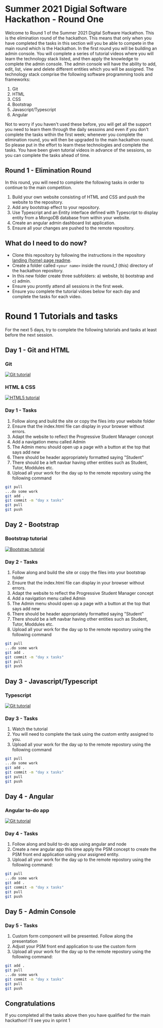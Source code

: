 # Summer 2021 Digial Software Hackathon - Round One
Welcome to Round 1 of the Summer 2021 Digital Software Hackathon.  This is the elimination round of the hackathon.  This means that only when you have completed the tasks in this section will you be able to compete in the main round which is the Hackathon.  In the first round you will be building an admin console. You will complete a series of tutorial videos where you will learn the technology stack listed, and then apply the knowledge to complete the admin console.  The admin console will have the ability to add, edit, list, view and delete different entities which you will be assigned.  The technology stack comprise the following software programming tools and frameworks:
1. Git
2. HTML
3. CSS
4. Bootstrap
5. Javascript/Typescript
6. Angular

Not to worry if you haven't used these before, you will get all the support you need to learn them through the daily sessoins and even if you don't complete the tasks within the first week; whenever you complete the elimination round, you will then be upgraded to the main hackathon round.  So please put in the effort to learn these technologies and complete the tasks.  You have been given tutorial videos in advance of the sessions, so you can complete the tasks ahead of time.

## Round 1 - Elimination Round

In this round, you will need to complete the following tasks in order to continue to the main competition.
1. Build your own website consisting of HTML and CSS and push the website to the repository.
1. Add any bootstrap effect to your repository.
1. Use Typescript and an Entity interface defined with Typescript to display entity from a MongoDB database from within your website.
1. Create an angular admin dashboard list application.
1. Ensure all your changes are pushed to the remote repository.

## What do I need to do now? 
- Clone this repository by following the instructions in the repository [landing (home) page readme](https://github.com/JohnAPedagogy/ProgressiveStudentHackathon#setup-git-and-download-this-repository).
- Create a folder called `<your name>` inside the round_1 (this) directory of the hackathon repository.  
- In this new folder create three subfolders:  a) website, b) bootstrap and c) admin.
- Ensure you promtly attend all sessions in the first week.
- Ensure you complete the tutorial vidoes below for each day and complete the tasks for each video.

# Round 1 Tutorials and tasks
For the next 5 days, try to complete the following tutorials and tasks at least before the next session.

## Day 1 - Git and HTML
### Git
[![Git tutorial](https://img.youtube.com/vi/HkdAHXoRtos/0.jpg)](https://www.youtube.com/watch?v=HkdAHXoRtos)
### HTML & CSS
[![HTML5 tutorial](https://img.youtube.com/vi/Wm6CUkswsNw/0.jpg)](https://www.youtube.com/watch?v=Wm6CUkswsNw)
### Day 1 - Tasks
1. Follow along and build the site or copy the files into your website folder
2. Ensure that the index.html file can display in your browser without errors.
3. Adapt the website to reflect the Progressive Student Manager concept
4. Add a navigation menu called Admin
5. The Admin menu should open up a page with a button at the top that says add new
6. There should be header appropriately formatted saying "Student"
7. There should be a left navbar having other entities such as Student, Tutor, Moddules etc.
8. Upload all your work for  the day up to the remote repostory using the following command 
  ```bash
  git pull 
  ...do some work
  git add . 
  git commit -m "day x tasks" 
  git pull 
  git push
  ```  

## Day 2 - Bootstrap
### Bootstrap tutorial
[![Bootstrap tutorial](https://img.youtube.com/vi/4sosXZsdy-s/0.jpg)](https://www.youtube.com/watch?v=4sosXZsdy-s)
### Day 2 - Tasks
1. Follow along and build the site or copy the files into your bootstrap folder
2. Ensure that the index.html file can display in your browser without errors.
3. Adapt the website to reflect the Progressive Student Manager concept
4. Add a navigation menu called Admin
5. The Admin menu should open up a page with a button at the top that says add new
6. There should be header appropriately formatted saying "Student"
7. There should be a left navbar having other entities such as Student, Tutor, Moddules etc.
8. Upload all your work for  the day up to the remote repostory using the following command 
  ```bash
  git pull 
  ...do some work
  git add . 
  git commit -m "day x tasks" 
  git pull 
  git push
  ``` 
## Day 3 - Javascript/Typescript
### Typescript
[![Git tutorial](https://img.youtube.com/vi/NjN00cM18Z4/0.jpg)](https://www.youtube.com/watch?v=NjN00cM18Z4)
### Day 3 - Tasks
1. Watch the tutorial
2. You will need to complete the task using the custom entity assigned to you.
3. Upload all your work for  the day up to the remote repostory using the following command  
  ```bash
  git pull 
  ...do some work
  git add . 
  git commit -m "day x tasks" 
  git pull 
  git push
  ``` 

## Day 4 - Angular
### Angular to-do app
[![Git tutorial](https://img.youtube.com/vi/_TLhUCjY9iA/0.jpg)](https://www.youtube.com/watch?v=_TLhUCjY9iA)
### Day 4 - Tasks
1. Follow along and build to-do app using angular and node
2. Create a new angular app this time apply the PSM concept to create the PSM front end application using your assigned entity.
3. Upload all your work for  the day up to the remote repostory using the following command:  
  ```bash
  git pull 
  ...do some work
  git add . 
  git commit -m "day x tasks" 
  git pull 
  git push
  ``` 

## Day 5 - Admin Console
### Day 5 - Tasks
1. Custom form component will be presented. Follow along the presentation
2. Adjust your PSM front end application to use the custom form
3. Upload all your work for  the day up to the remote repostory using the following command: 
  ```bash
  git add . 
  git pull 
  ...do some work
  git commit -m "day x tasks" 
  git pull 
  git push
  ``` 

## Congratulations
If you completed all the tasks above then you have qualified for the main hackathon!  I'll see you in sprint 1
